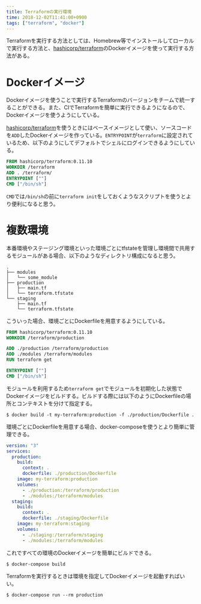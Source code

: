 ```yaml
---
title: Terraformの実行環境
time: 2018-12-02T11:41:00+0900
tags: ["terraform", "docker"]
---
```


Terraformを実行する方法としては、Homebrew等でインストールしてローカルで実行する方法と、[hashicorp/terraform](https://hub.docker.com/r/hashicorp/terraform/)のDockerイメージを使って実行する方法がある。

# Dockerイメージ

Dockerイメージを使うことで実行するTerraformのバージョンをチームで統一することができる。また、CIでTerraformを簡単に実行できるようになるので、Dockerイメージを使うようにしている。

[hashicorp/terraform](https://hub.docker.com/r/hashicorp/terraform/)を使うときにはベースイメージとして使い、ソースコードを`ADD`したDockerイメージを作っている。`ENTRYPOINT`が`terraform`に設定されているため、以下のようにしてデフォルトでシェルにログインできるようにしている。

```dockerfile
FROM hashicorp/terraform:0.11.10
WORKDIR /terraform
ADD . /terraform/
ENTRYPOINT [""]
CMD ["/bin/sh"]
```

`CMD`では`/bin/sh`の前に`terraform init`をしておくようなスクリプトを使うとより便利になると思う。

# 複数環境

本番環境やステージング環境といった環境ごとにtfstateを管理し環境間で共用するモジュールがある場合、以下のようなディレクトリ構成になると思う。

```
.
├── modules
│   └── some_module
├── production
│   ├── main.tf
│   └── terraform.tfstate
└── staging
    ├── main.tf
    └── terraform.tfstate
```

こういった場合、環境ごとにDockerfileを用意するようにしている。

```dockerfile
FROM hashicorp/terraform:0.11.10
WORKDIR /terraform/production

ADD ./production /terraform/production
ADD ./modules /terraform/modules
RUN terraform get

ENTRYPOINT [""]
CMD ["/bin/sh"]
```

モジュールを利用するため`terraform get`でモジュールを初期化した状態でDockerイメージをビルドする。ビルドする際には以下のようにDockerfileの場所とコンテキストを分けて指定する。

```
$ docker build -t my-terraform:production -f ./production/Dockerfile .
```

環境ごとにDockerfileを用意する場合、docker-composeを使うとより簡単に管理できる。

```yaml
version: "3"
services:
  production:
    build:
      context: .
      dockerfile: ./production/Dockerfile
    image: my-terraform:production
    volumes:
      - ./production:/terraform/production
      - ./modules:/terraform/modules
  staging:
    build:
      context: .
      dockerfile: ./staging/Dockerfile
    image: my-terraform:staging
    volumes:
      - ./staging:/terraform/staging
      - ./modules:/terraform/modules
```

これですべての環境のDockerイメージを簡単にビルドできる。

```
$ docker-compose build
```

Terraformを実行するときは環境を指定してDockerイメージを起動すればいい。

```
$ docker-compose run --rm production
```
